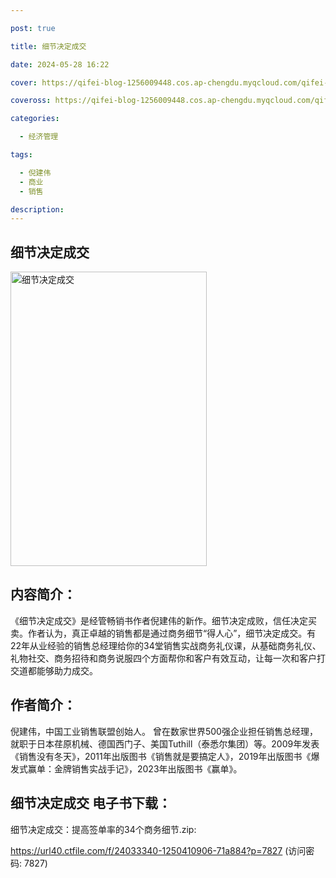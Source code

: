```yaml
---

post: true

title: 细节决定成交

date: 2024-05-28 16:22

cover: https://qifei-blog-1256009448.cos.ap-chengdu.myqcloud.com/qifei-blog/65fcd42e9f345e8d03b097ff.jpg

coveross: https://qifei-blog-1256009448.cos.ap-chengdu.myqcloud.com/qifei-blog/65fcd42e9f345e8d03b097ff.jpg

categories:

  - 经济管理

tags:

  - 倪建伟
  - 商业
  - 销售

description:
---
```


##  细节决定成交

<img alt="细节决定成交 " class="aligncenter loading" data-was-processed="true" decoding="async" fetchpriority="high" height="471" src="https://qifei-blog-1256009448.cos.ap-chengdu.myqcloud.com/qifei-blog/65fcd42e9f345e8d03b097ff.jpg " style="cursor: zoom-in;" width="314"/>

## 内容简介：

《细节决定成交》是经管畅销书作者倪建伟的新作。细节决定成败，信任决定买卖。作者认为，真正卓越的销售都是通过商务细节“得人心”，细节决定成交。有22年从业经验的销售总经理给你的34堂销售实战商务礼仪课，从基础商务礼仪、礼物社交、商务招待和商务说服四个方面帮你和客户有效互动，让每一次和客户打交道都能够助力成交。

## 作者简介：

倪建伟，中国工业销售联盟创始人。 曾在数家世界500强企业担任销售总经理，就职于日本荏原机械、德国西门子、美国Tuthill（泰悉尔集团）等。2009年发表《销售没有冬天》，2011年出版图书《销售就是要搞定人》，2019年出版图书《爆发式赢单：金牌销售实战手记》，2023年出版图书《赢单》。

## 细节决定成交 电子书下载：



细节决定成交：提高签单率的34个商务细节.zip: 

https://url40.ctfile.com/f/24033340-1250410906-71a884?p=7827 (访问密码: 7827)
